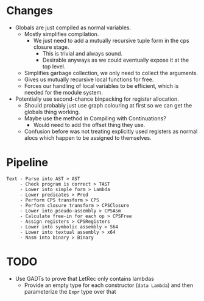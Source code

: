 # Changes
+ Globals are just compiled as normal variables.
	+ Mostly simplifies compilation.
		+ We just need to add a mutually recursive tuple form in the cps closure stage.
			+ This is trivial and always sound.
			+ Desirable anyways as we could eventually expose it at the top level.
	+ Simplifies garbage collection, we only need to collect the arguments.
	+ Gives us mutually recursive local functions for free.
	+ Forces our handling of local variables to be efficient, which is needed for the module system.
+ Potentially use second-chance binpacking for register allocation.
	+ Should probably just use graph colouring at first so we can get the globals thing working.
	+ Maybe use the method in Compiling with Continuations?
		+ Would need to add the offset thing they use.
	+ Confusion before was not treating explicitly used registers as normal alocs which happen to be assigned to themselves.

# Pipeline
```
Text - Parse into AST > AST
     - Check program is correct > TAST
     - Lower into simple form > Lambda
     - Lower predicates > Pred
     - Perform CPS transform > CPS
     - Perform closure transform > CPSClosure
     - Lower into pseudo-assembly > CPSAsm
     - Calculate free-in for each op > CPSFree
     - Assign registers > CPSRegisters
     - Lower into symbolic assembly > S64
     - Lower into textual assembly > x64
     - Nasm into binary > Binary
```

# TODO
+ Use GADTs to prove that LetRec only contains lambdas
	+ Provide an empty type for each constructor (`data Lambda`) and then parameterize the `Expr` type over that
